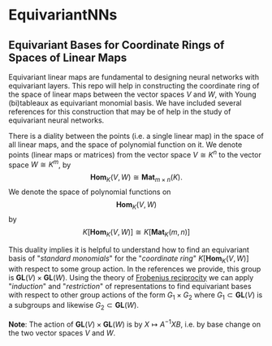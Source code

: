# EquivariantNNs

## Equivariant Bases for Coordinate Rings of Spaces of Linear Maps
Equivariant linear maps are fundamental to designing neural networks with equivariant layers. 
This repo will help in constructing the coordinate ring of the space 
of linear maps between the vector spaces $V$ and $W$, with Young (bi)tableaux as equivariant monomial 
basis. We have included several references for this construction that may be of help in the 
study of equivariant neural networks. 

There is a diality between the points (i.e. a single linear map) in the space of all linear maps, 
and the space of polynomial function on it. We denote points (linear maps or matrices) from the 
vector space $V \cong K^n$ to the vector space $W \cong K^m$, by 
$$\mathbf{Hom}_K(V,W) \cong \mathbf{Mat}_{m \times n}(K).$$ 
We denote the space of polynomial
functions on 
$$\mathbf{Hom}_K(V,W)$$ 
by 
$$K[\mathbf{Hom}_K(V,W)] \cong K[\mathbf{Mat}_K(m,n)]$$

This duality implies it is helpful to understand how to find an equivariant basis of 
"*standard monomials*" for the "*coordinate ring*" $K[\mathbf{Hom}_K(V,W)]$ with respect to some
group action. In the references we provide, this group is $\mathbf{GL}(V) \times \mathbf{GL}(W)$. 
Using the theory of [Frobenius reciprocity](https://en.wikipedia.org/wiki/Frobenius_reciprocity) we can apply "*induction*" and "*restriction*" of 
representations to find equivariant bases with respect to other group actions of the form
$G_1 \times G_2$ where $G_1 \subset \mathbf{GL}(V)$ is a subgroups and likewise $G_2 \subset \mathbf{GL}(W)$.

**Note**: The action of $\mathbf{GL}(V) \times \mathbf{GL}(W)$ is by $X \mapsto A^{-1}XB$, i.e. by 
base change on the two vector spaces $V$ and $W$. 


